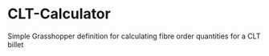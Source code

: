 # CLT-Calculator
Simple Grasshopper definition for calculating fibre order quantities for a CLT billet
